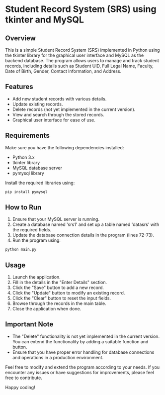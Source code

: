 # Student Record System (SRS) using tkinter and MySQL

## Overview

This is a simple Student Record System (SRS) implemented in Python using the tkinter library for the graphical user interface and MySQL as the backend database. The program allows users to manage and track student records, including details such as Student UID, Full Legal Name, Faculty, Date of Birth, Gender, Contact Information, and Address.

## Features

- Add new student records with various details.
- Update existing records.
- Delete records (not yet implemented in the current version).
- View and search through the stored records.
- Graphical user interface for ease of use.

## Requirements

Make sure you have the following dependencies installed:

- Python 3.x
- tkinter library
- MySQL database server
- pymysql library

Install the required libraries using:

```bash
pip install pymysql
```

## How to Run

1. Ensure that your MySQL server is running.
2. Create a database named 'srs1' and set up a table named 'datasrs' with the required fields.
3. Update the database connection details in the program (lines 72-73).
4. Run the program using:

```bash
python main.py
```

## Usage

1. Launch the application.
2. Fill in the details in the "Enter Details" section.
3. Click the "Save" button to add a new record.
4. Click the "Update" button to modify an existing record.
5. Click the "Clear" button to reset the input fields.
6. Browse through the records in the main table.
7. Close the application when done.

## Important Note

- The "Delete" functionality is not yet implemented in the current version. You can extend the functionality by adding a suitable function and button.
- Ensure that you have proper error handling for database connections and operations in a production environment.

Feel free to modify and extend the program according to your needs. If you encounter any issues or have suggestions for improvements, please feel free to contribute.

Happy coding!
